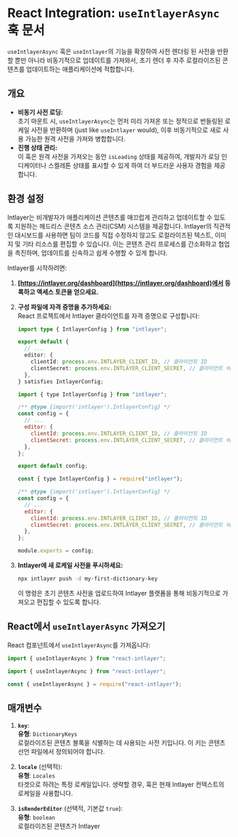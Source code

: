 # React Integration: `useIntlayerAsync` 훅 문서

`useIntlayerAsync` 훅은 `useIntlayer`의 기능을 확장하여 사전 렌더링 된 사전을 반환할 뿐만 아니라 비동기적으로 업데이트를 가져와서, 초기 렌더 후 자주 로컬라이즈된 콘텐츠를 업데이트하는 애플리케이션에 적합합니다.

## 개요

- **비동기 사전 로딩:**  
  초기 마운트 시, `useIntlayerAsync`는 먼저 미리 가져온 또는 정적으로 번들링된 로케일 사전을 반환하며 (just like `useIntlayer` would), 이후 비동기적으로 새로 사용 가능한 원격 사전을 가져와 병합합니다.
- **진행 상태 관리:**  
  이 훅은 원격 사전을 가져오는 동안 `isLoading` 상태를 제공하여, 개발자가 로딩 인디케이터나 스켈레톤 상태를 표시할 수 있게 하여 더 부드러운 사용자 경험을 제공합니다.

## 환경 설정

Intlayer는 비개발자가 애플리케이션 콘텐츠를 매끄럽게 관리하고 업데이트할 수 있도록 지원하는 헤드리스 콘텐츠 소스 관리(CSM) 시스템을 제공합니다. Intlayer의 직관적인 대시보드를 사용하면 팀이 코드를 직접 수정하지 않고도 로컬라이즈된 텍스트, 이미지 및 기타 리소스를 편집할 수 있습니다. 이는 콘텐츠 관리 프로세스를 간소화하고 협업을 촉진하며, 업데이트를 신속하고 쉽게 수행할 수 있게 합니다.

Intlayer를 시작하려면:

1. **[https://intlayer.org/dashboard](https://intlayer.org/dashboard)에서 등록하고 액세스 토큰을 얻으세요.**
2. **구성 파일에 자격 증명을 추가하세요:**  
   React 프로젝트에서 Intlayer 클라이언트를 자격 증명으로 구성합니다:

   ```typescript fileName="intlayer.config.ts" codeFormat="typescript"
   import type { IntlayerConfig } from "intlayer";

   export default {
     // ...
     editor: {
       clientId: process.env.INTLAYER_CLIENT_ID, // 클라이언트 ID
       clientSecret: process.env.INTLAYER_CLIENT_SECRET, // 클라이언트 비밀
     },
   } satisfies IntlayerConfig;
   ```

   ```javascript fileName="intlayer.config.mjs" codeFormat="esm"
   import { type IntlayerConfig } from "intlayer";

   /** @type {import('intlayer').IntlayerConfig} */
   const config = {
     // ...
     editor: {
       clientId: process.env.INTLAYER_CLIENT_ID, // 클라이언트 ID
       clientSecret: process.env.INTLAYER_CLIENT_SECRET, // 클라이언트 비밀
     },
   };

   export default config;
   ```

   ```javascript fileName="intlayer.config.cjs" codeFormat="commonjs"
   const { type IntlayerConfig } = require("intlayer");

   /** @type {import('intlayer').IntlayerConfig} */
   const config = {
     // ...
     editor: {
       clientId: process.env.INTLAYER_CLIENT_ID, // 클라이언트 ID
       clientSecret: process.env.INTLAYER_CLIENT_SECRET, // 클라이언트 비밀
     },
   };

   module.exports = config;
   ```

3. **Intlayer에 새 로케일 사전을 푸시하세요:**

   ```bash
   npx intlayer push -d my-first-dictionary-key
   ```

   이 명령은 초기 콘텐츠 사전을 업로드하여 Intlayer 플랫폼을 통해 비동기적으로 가져오고 편집할 수 있도록 합니다.

## React에서 `useIntlayerAsync` 가져오기

React 컴포넌트에서 `useIntlayerAsync`를 가져옵니다:

```ts codeFormat="typescript"
import { useIntlayerAsync } from "react-intlayer";
```

```js codeFormat="esm"
import { useIntlayerAsync } from "react-intlayer";
```

```js codeFormat="commonjs"
const { useIntlayerAsync } = require("react-intlayer");
```

## 매개변수

1. **`key`**:  
   **유형**: `DictionaryKeys`  
   로컬라이즈된 콘텐츠 블록을 식별하는 데 사용되는 사전 키입니다. 이 키는 콘텐츠 선언 파일에서 정의되어야 합니다.

2. **`locale`** (선택적):  
   **유형**: `Locales`  
   타겟으로 하려는 특정 로케일입니다. 생략할 경우, 훅은 현재 Intlayer 컨텍스트의 로케일을 사용합니다.

3. **`isRenderEditor`** (선택적, 기본값 `true`):  
   **유형**: `boolean`  
   로컬라이즈된 콘텐츠가 Intlayer
